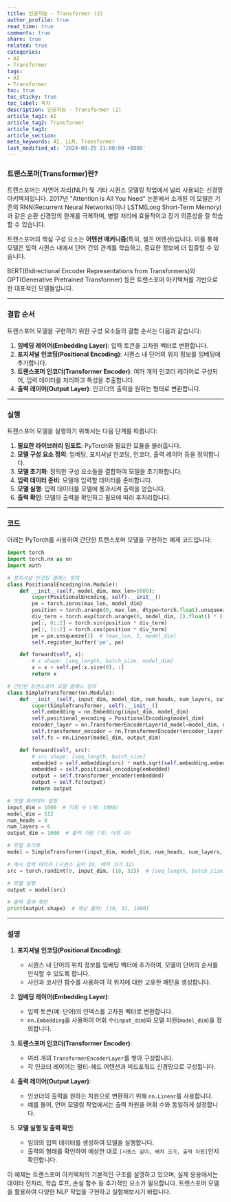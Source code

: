 ```yaml
---
title: 인공지능 - Transformer (2)
author_profile: true
read_time: true
comments: true
share: true
related: true
categories:
- AI
- Transformer
tags:
- AI
- Transformer
toc: true
toc_sticky: true
toc_label: 목차
description: 인공지능 - Transformer (2)
article_tag1: AI
article_tag2: Transformer
article_tag3: 
article_section: 
meta_keywords: AI, LLM, Transformer
last_modified_at: '2024-08-25 21:00:00 +0800'
---
```


### 트랜스포머(Transformer)란?
트랜스포머는 자연어 처리(NLP) 및 기타 시퀀스 모델링 작업에서 널리 사용되는 신경망 아키텍처입니다. 2017년 "Attention is All You Need" 논문에서 소개된 이 모델은 기존의 RNN(Recurrent Neural Networks)이나 LSTM(Long Short-Term Memory)과 같은 순환 신경망의 한계를 극복하며, 병렬 처리에 효율적이고 장기 의존성을 잘 학습할 수 있습니다.

트랜스포머의 핵심 구성 요소는 **어텐션 메커니즘**(특히, 셀프 어텐션)입니다. 이를 통해 모델은 입력 시퀀스 내에서 단어 간의 관계를 학습하고, 중요한 정보에 더 집중할 수 있습니다.

BERT(Bidirectional Encoder Representations from Transformers)와 GPT(Generative Pretrained Transformer) 등은 트랜스포머 아키텍처를 기반으로 한 대표적인 모델들입니다.

---

### 결합 순서

트랜스포머 모델을 구현하기 위한 구성 요소들의 결합 순서는 다음과 같습니다:

1. **임베딩 레이어(Embedding Layer)**: 입력 토큰을 고차원 벡터로 변환합니다.
2. **포지셔널 인코딩(Positional Encoding)**: 시퀀스 내 단어의 위치 정보를 임베딩에 추가합니다.
3. **트랜스포머 인코더(Transformer Encoder)**: 여러 개의 인코더 레이어로 구성되어, 입력 데이터를 처리하고 특성을 추출합니다.
4. **출력 레이어(Output Layer)**: 인코더의 출력을 원하는 형태로 변환합니다.

---

### 실행

트랜스포머 모델을 실행하기 위해서는 다음 단계를 따릅니다:

1. **필요한 라이브러리 임포트**: PyTorch와 필요한 모듈을 불러옵니다.
2. **모델 구성 요소 정의**: 임베딩, 포지셔널 인코딩, 인코더, 출력 레이어 등을 정의합니다.
3. **모델 초기화**: 정의한 구성 요소들을 결합하여 모델을 초기화합니다.
4. **입력 데이터 준비**: 모델에 입력할 데이터를 준비합니다.
5. **모델 실행**: 입력 데이터를 모델에 통과시켜 출력을 얻습니다.
6. **출력 확인**: 모델의 출력을 확인하고 필요에 따라 후처리합니다.

---

### 코드

아래는 PyTorch를 사용하여 간단한 트랜스포머 모델을 구현하는 예제 코드입니다:

```python
import torch
import torch.nn as nn
import math

# 포지셔널 인코딩 클래스 정의
class PositionalEncoding(nn.Module):
    def __init__(self, model_dim, max_len=5000):
        super(PositionalEncoding, self).__init__()
        pe = torch.zeros(max_len, model_dim)
        position = torch.arange(0, max_len, dtype=torch.float).unsqueeze(1)
        div_term = torch.exp(torch.arange(0, model_dim, 2).float() * (-math.log(10000.0) / model_dim))
        pe[:, 0::2] = torch.sin(position * div_term)
        pe[:, 1::2] = torch.cos(position * div_term)
        pe = pe.unsqueeze(1)  # [max_len, 1, model_dim]
        self.register_buffer('pe', pe)

    def forward(self, x):
        # x shape: [seq_length, batch_size, model_dim]
        x = x + self.pe[:x.size(0), :]
        return x

# 간단한 트랜스포머 모델 클래스 정의
class SimpleTransformer(nn.Module):
    def __init__(self, input_dim, model_dim, num_heads, num_layers, output_dim):
        super(SimpleTransformer, self).__init__()
        self.embedding = nn.Embedding(input_dim, model_dim)
        self.positional_encoding = PositionalEncoding(model_dim)
        encoder_layer = nn.TransformerEncoderLayer(d_model=model_dim, nhead=num_heads)
        self.transformer_encoder = nn.TransformerEncoder(encoder_layer, num_layers=num_layers)
        self.fc = nn.Linear(model_dim, output_dim)

    def forward(self, src):
        # src shape: [seq_length, batch_size]
        embedded = self.embedding(src) * math.sqrt(self.embedding.embedding_dim)
        embedded = self.positional_encoding(embedded)
        output = self.transformer_encoder(embedded)
        output = self.fc(output)
        return output

# 모델 파라미터 설정
input_dim = 1000  # 어휘 수 (예: 1000)
model_dim = 512
num_heads = 8
num_layers = 6
output_dim = 1000  # 출력 차원 (예: 어휘 수)

# 모델 초기화
model = SimpleTransformer(input_dim, model_dim, num_heads, num_layers, output_dim)

# 예시 입력 데이터 (시퀀스 길이 10, 배치 크기 32)
src = torch.randint(0, input_dim, (10, 32))  # [seq_length, batch_size]

# 모델 실행
output = model(src)

# 출력 결과 확인
print(output.shape)  # 예상 출력: [10, 32, 1000]
```

---

### 설명

1. **포지셔널 인코딩(Positional Encoding)**:
   - 시퀀스 내 단어의 위치 정보를 임베딩 벡터에 추가하여, 모델이 단어의 순서를 인식할 수 있도록 합니다.
   - 사인과 코사인 함수를 사용하여 각 위치에 대한 고유한 패턴을 생성합니다.

2. **임베딩 레이어(Embedding Layer)**:
   - 입력 토큰(예: 단어)의 인덱스를 고차원 벡터로 변환합니다.
   - `nn.Embedding`을 사용하여 어휘 수(`input_dim`)와 모델 차원(`model_dim`)을 정의합니다.

3. **트랜스포머 인코더(Transformer Encoder)**:
   - 여러 개의 `TransformerEncoderLayer`를 쌓아 구성합니다.
   - 각 인코더 레이어는 멀티-헤드 어텐션과 피드포워드 신경망으로 구성됩니다.

4. **출력 레이어(Output Layer)**:
   - 인코더의 출력을 원하는 차원으로 변환하기 위해 `nn.Linear`를 사용합니다.
   - 예를 들어, 언어 모델링 작업에서는 출력 차원을 어휘 수와 동일하게 설정합니다.

5. **모델 실행 및 출력 확인**:
   - 임의의 입력 데이터를 생성하여 모델을 실행합니다.
   - 출력의 형태를 확인하여 예상한 대로 `[시퀀스 길이, 배치 크기, 출력 차원]`인지 확인합니다.

이 예제는 트랜스포머 아키텍처의 기본적인 구조를 설명하고 있으며, 실제 응용에서는 데이터 전처리, 학습 루프, 손실 함수 등 추가적인 요소가 필요합니다. 트랜스포머 모델을 활용하여 다양한 NLP 작업을 구현하고 실험해보시기 바랍니다.